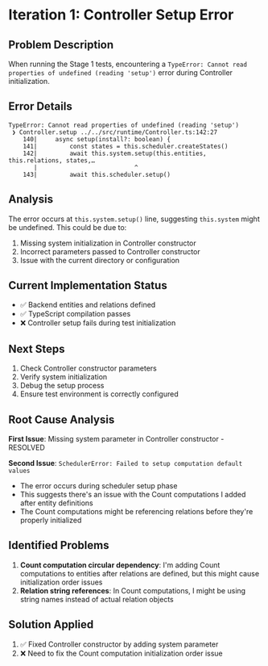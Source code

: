 # Iteration 1: Controller Setup Error

## Problem Description
When running the Stage 1 tests, encountering a `TypeError: Cannot read properties of undefined (reading 'setup')` error during Controller initialization.

## Error Details
```
TypeError: Cannot read properties of undefined (reading 'setup')
 ❯ Controller.setup ../../src/runtime/Controller.ts:142:27
    140|     async setup(install?: boolean) {
    141|         const states = this.scheduler.createStates()
    142|         await this.system.setup(this.entities, this.relations, states,…
       |                           ^
    143|         await this.scheduler.setup()
```

## Analysis
The error occurs at `this.system.setup()` line, suggesting `this.system` might be undefined. This could be due to:

1. Missing system initialization in Controller constructor
2. Incorrect parameters passed to Controller constructor
3. Issue with the current directory or configuration

## Current Implementation Status
- ✅ Backend entities and relations defined
- ✅ TypeScript compilation passes
- ❌ Controller setup fails during test initialization

## Next Steps
1. Check Controller constructor parameters
2. Verify system initialization
3. Debug the setup process
4. Ensure test environment is correctly configured

## Root Cause Analysis
**First Issue**: Missing system parameter in Controller constructor - RESOLVED

**Second Issue**: `SchedulerError: Failed to setup computation default values`
- The error occurs during scheduler setup phase
- This suggests there's an issue with the Count computations I added after entity definitions
- The Count computations might be referencing relations before they're properly initialized

## Identified Problems
1. **Count computation circular dependency**: I'm adding Count computations to entities after relations are defined, but this might cause initialization order issues
2. **Relation string references**: In Count computations, I might be using string names instead of actual relation objects

## Solution Applied
1. ✅ Fixed Controller constructor by adding system parameter
2. ❌ Need to fix the Count computation initialization order issue